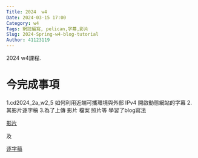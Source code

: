 ```yaml
---
Title: 2024  w4
Date: 2024-03-15 17:00
Category: w4
Tags: 網誌編寫, pelican,字幕,影片
Slug: 2024-Spring-w4-blog-tutorial
Author: 41123119
---
```


2024 w4課程.

# 今完成事項
</p>
1.cd2024_2a_w2_5 如何利用近端可攜環境與外部 IPv4 開啟動態網站的字幕
2.其影片逐字稿
3.為了上傳 影片 檔案 照片等 學習了blog寫法

<!-- PELICAN_END_SUMMARY -->
</p>
<a href="
https://nfuedu-my.sharepoint.com/:v:/g/personal/41123119_nfu_edu_tw/EeGW7m9iY5tJkDUgzzq3fH4B83ETe0vDPqSYLORW6I3B5g?e=58uh5Q">影片</a>

 及 

<a href=" https://nfuedu-my.sharepoint.com/:t:/g/personal/41123119_nfu_edu_tw/EVJQRrVtylVKtuM7_F2ElKABxKFPszDOjyckey4MCZCTjw?e=RFxfP1">逐字稿</a>
 